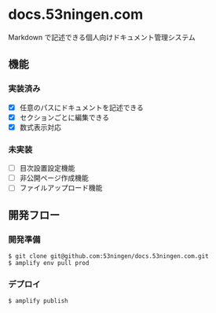 # docs.53ningen.com

Markdown で記述できる個人向けドキュメント管理システム

## 機能

### 実装済み

- [x] 任意のパスにドキュメントを記述できる
- [x] セクションごとに編集できる
- [x] 数式表示対応

### 未実装

- [ ] 目次設置設定機能
- [ ] 非公開ページ作成機能
- [ ] ファイルアップロード機能

## 開発フロー

### 開発準備

```
$ git clone git@github.com:53ningen/docs.53ningen.com.git
$ amplify env pull prod
```

### デプロイ

```
$ amplify publish
```
